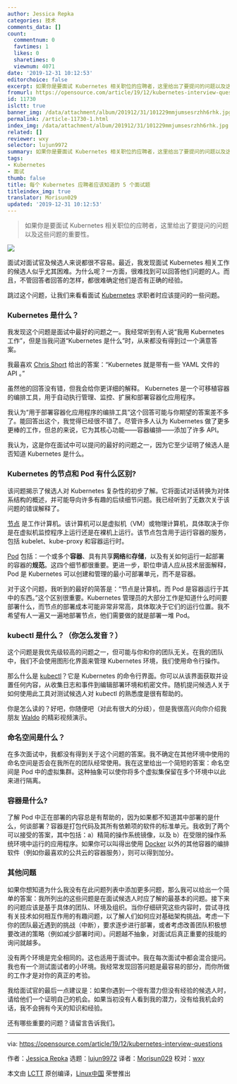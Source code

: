 ```yaml
---
author: Jessica Repka
categories: 技术
comments_data: []
count:
  commentnum: 0
  favtimes: 1
  likes: 0
  sharetimes: 0
  viewnum: 4071
date: '2019-12-31 10:12:53'
editorchoice: false
excerpt: 如果你是要面试 Kubernetes 相关职位的应聘者，这里给出了要提问的问题以及这些问题的重要性。
fromurl: https://opensource.com/article/19/12/kubernetes-interview-questions
id: 11730
islctt: true
banner_img: /data/attachment/album/201912/31/101229mmjumsesrzhh6rhk.jpg
permalink: /article-11730-1.html
index_img: /data/attachment/album/201912/31/101229mmjumsesrzhh6rhk.jpg.thumb.jpg
related: []
reviewer: wxy
selector: lujun9972
summary: 如果你是要面试 Kubernetes 相关职位的应聘者，这里给出了要提问的问题以及这些问题的重要性。
tags:
- Kubernetes
- 面试
thumb: false
title: 每个 Kubernetes 应聘者应该知道的 5 个面试题
titleindex_img: true
translator: Morisun029
updated: '2019-12-31 10:12:53'
---
```



> 
> 如果你是要面试 Kubernetes 相关职位的应聘者，这里给出了要提问的问题以及这些问题的重要性。
> 
> 
> 


![](/data/attachment/album/201912/31/101229mmjumsesrzhh6rhk.jpg)


面试对面试官及候选人来说都很不容易。最近，我发现面试 Kubernetes 相关工作的候选人似乎尤其困难。为什么呢？一方面，很难找到可以回答他们问题的人。而且，不管回答者回答的怎样，都很难确定他们是否有正确的经验。


跳过这个问题，让我们来看看面试 [Kubernetes](https://kubernetes.io/) 求职者时应该提问的一些问题。


### Kubernetes 是什么？


我发现这个问题是面试中最好的问题之一。我经常听到有人说“我用 Kubernetes 工作”，但是当我问道“Kubernetes 是什么”时，从来都没有得到过一个满意答案。


我最喜欢 [Chris Short](https://twitter.com/ChrisShort) 给出的答案：“Kubernetes 就是带有一些 YAML 文件的 API 。”


虽然他的回答没有错，但我会给你更详细的解释。 Kubernetes 是一个可移植容器的编排工具，用于自动执行管理、监控、扩展和部署容器化应用程序。


我认为“用于部署容器化应用程序的编排工具”这个回答可能与你期望的答案差不多了。能回答出这个，我觉得已经很不错了。尽管许多人认为 Kubernetes 做了更多更棒的工作，但总的来说，它为其核心功能——容器编排——添加了许多 API。


我认为，这是你在面试中可以提问的最好的问题之一，因为它至少证明了候选人是否知道 Kubernetes 是什么。


### Kubernetes 的节点和 Pod 有什么区别?


该问题揭示了候选人对 Kubernetes 复杂性的初步了解。它将面试对话转换为对体系结构的概述，并可能导向许多有趣的后续细节问题。我已经听到了无数次关于该问题的错误解释了。


[节点](https://kubernetes.io/docs/concepts/architecture/nodes/) 是工作计算机。该计算机可以是虚拟机（VM）或物理计算机，具体取决于你是在虚拟机监控程序上运行还是在裸机上运行。该节点包含用于运行容器的服务，包括 kubelet、kube-proxy 和容器运行时。


[Pod](https://kubernetes.io/docs/concepts/workloads/pods/pod/) 包括：一个或多个**容器**、具有共享**网络**和**存储**，以及有关如何运行一起部署的容器的**规范**。这四个细节都很重要。更进一步，职位申请人应从技术层面解释，Pod 是 Kubernetes 可以创建和管理的最小可部署单元，而不是容器。


对于这个问题，我听到的最好的简答是：“节点是计算机，而 Pod 是容器运行于其中的东西。”这个区别很重要。Kubernetes 管理员的大部分工作是知道什么时间要部署什么，而节点的部署成本可能非常非常高，具体取决于它们的运行位置。我不希望有人一遍又一遍地部署节点，他们需要做的就是部署一堆 Pod。


### kubectl 是什么？（你怎么发音？）


这个问题是我优先级较高的问题之一，但可能与你和你的团队无关。在我的团队中，我们不会使用图形化界面来管理 Kubernetes 环境，我们使用命令行操作。


那么什么是 [kubectl](https://kubernetes.io/docs/reference/kubectl/kubectl/)？它是 Kubernetes 的命令行界面。你可以从该界面获取并设置任何内容，从收集日志和事件到编辑部署环境和机密文件。随机提问候选人关于如何使用此工具对测试候选人对 kubectl 的熟悉度是很有帮助的。


你是怎么读的？好吧，你随便吧（对此有很大的分歧），但是我很高兴向你介绍我朋友 [Waldo](https://opensource.com/article/18/12/kubectl-definitive-pronunciation-guide) 的精彩视频演示。






### 命名空间是什么？


在多次面试中，我都没有得到关于这个问题的答案。我不确定在其他环境中使用的命名空间是否会在我所在的团队经常使用。我在这里给出一个简短的答案：命名空间是 Pod 中的虚拟集群。这种抽象可以使你将多个虚拟集保留在多个环境中以此来进行隔离。


### 容器是什么?


了解 Pod 中正在部署的内容总是有帮助的，因为如果都不知道其中部署的是什么，何谈部署？容器是打包代码及其所有依赖项的软件的标准单元。我收到了两个可以接受的答案，其中包括：a）精简的操作系统镜像，以及 b）在受限的操作系统环境中运行的应用程序。如果你可以叫得出使用 [Docker](https://opensource.com/resources/what-docker) 以外的其他容器的编排软件（例如你最喜欢的公共云的容器服务），则可以得到加分。


### 其他问题


如果你想知道为什么我没有在此问题列表中添加更多问题，那么我可以给出一个简单的答案：我所列出的这些问题是在面试候选人时应了解的最基本的问题。接下来的问题应该是基于具体的团队、环境及组织。当你仔细研究这些内容时，尝试寻找有关技术如何相互作用的有趣问题，以了解人们如何应对基础架构挑战。考虑一下你的团队最近遇到的挑战（中断），要求逐步进行部署，或者考虑改善团队积极想要改进的策略（例如减少部署时间）。问题越不抽象，对面试后真正重要的技能的询问就越多。


没有两个环境是完全相同的。这也适用于面试中。我在每次面试中都会混合提问。我也有一个测试面试者的小环境。我经常发现回答问题是最容易的部分，而你所做的工作才是对你的真正的考验。


我给面试官的最后一点建议是：如果你遇到一个很有潜力但没有经验的候选人时，请给他们一个证明自己的机会。如果当初没有人看到我的潜力，没有给我机会的话，我不会拥有今天的知识和经验。


还有哪些重要的问题？请留言告诉我们。




---


via: <https://opensource.com/article/19/12/kubernetes-interview-questions>


作者：[Jessica Repka](https://opensource.com/users/jrepka) 选题：[lujun9972](https://github.com/lujun9972) 译者：[Morisun029](https://github.com/Morisun029) 校对：[wxy](https://github.com/wxy)


本文由 [LCTT](https://github.com/LCTT/TranslateProject) 原创编译，[Linux中国](https://linux.cn/) 荣誉推出